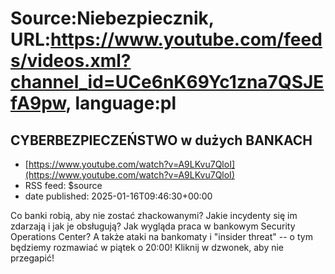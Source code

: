 # Source:Niebezpiecznik, URL:https://www.youtube.com/feeds/videos.xml?channel_id=UCe6nK69Yc1zna7QSJEfA9pw, language:pl

## CYBERBEZPIECZEŃSTWO w dużych BANKACH
 - [https://www.youtube.com/watch?v=A9LKvu7QloI](https://www.youtube.com/watch?v=A9LKvu7QloI)
 - RSS feed: $source
 - date published: 2025-01-16T09:46:30+00:00

Co banki robią, aby nie zostać zhackowanymi? Jakie incydenty się im zdarzają i jak je obsługują? Jak wygląda praca w bankowym Security Operations Center? A także ataki na bankomaty i "insider threat" -- o tym będziemy rozmawiać w piątek o 20:00! Kliknij w dzwonek, aby nie przegapić!

